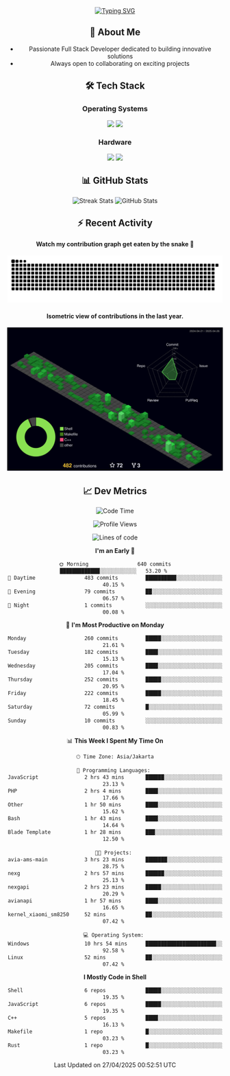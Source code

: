 <div align="center" style="max-width: 900px; margin: auto;">
<a href="https://github.com/thunderkex">
  <img src="https://readme-typing-svg.herokuapp.com?font=Fira+Code&pause=1000&center=true&vCenter=true&width=435&lines=Ha+ha!+I+am+here!;Told+you+a+storm+was+coming!" alt="Typing SVG" />
</a>

## 👋 About Me
- Passionate Full Stack Developer dedicated to building innovative solutions
- Always open to collaborating on exciting projects

## 🛠️ Tech Stack
### Operating Systems
<a href="#"><img src="https://img.shields.io/badge/Linux-FCC624?style=flat&logo=linux&logoColor=black"></a>
<a href="#"><img src="https://img.shields.io/badge/Windows-0078D6?style=flat&logo=windows&logoColor=white"></a>

### Hardware
<a href="#"><img src="https://img.shields.io/badge/Raspberry%20Pi-C51A4A?style=flat&logo=raspberrypi&logoColor=white"></a>
<a href="#"><img src="https://img.shields.io/badge/Arduino-00979D?style=flat&logo=Arduino&logoColor=white"></a>

## 📊 GitHub Stats
<div align="center">
  <img src="https://streak-stats.demolab.com?user=thunderkex&theme=tokyonight-duo&border_radius=20" alt="Streak Stats" />
  <img src="https://github-readme-stats.vercel.app/api?username=thunderkex&show_icons=true&theme=tokyonight&border_radius=20" alt="GitHub Stats" />
</div>

## ⚡ Recent Activity
<h4>Watch my contribution graph get eaten by the snake 🐍</h4>
<img width="600em" alt="thunderkex's Github commit snake" src="https://raw.githubusercontent.com/thunderkex/thunderkex/output/grid-snake-ov.svg" />

<h4>Isometric view of contributions in the last year.</h4>
<a href="./profile-3d-contrib/profile-night-green.svg">
	<img width="600em" src="./profile-3d-contrib/profile-night-green.svg">
</a>

## 📈 Dev Metrics
<!--START_SECTION:waka-->
![Code Time](http://img.shields.io/badge/Code%20Time-1%2C207%20hrs%2021%20mins-blue)

![Profile Views](http://img.shields.io/badge/Profile%20Views-5-blue)

![Lines of code](https://img.shields.io/badge/From%20Hello%20World%20I%27ve%20Written-3.4%20million%20lines%20of%20code-blue)

**I'm an Early 🐤** 

```text
🌞 Morning                640 commits         █████████████░░░░░░░░░░░░   53.20 % 
🌆 Daytime                483 commits         ██████████░░░░░░░░░░░░░░░   40.15 % 
🌃 Evening                79 commits          ██░░░░░░░░░░░░░░░░░░░░░░░   06.57 % 
🌙 Night                  1 commits           ░░░░░░░░░░░░░░░░░░░░░░░░░   00.08 % 
```
📅 **I'm Most Productive on Monday** 

```text
Monday                   260 commits         █████░░░░░░░░░░░░░░░░░░░░   21.61 % 
Tuesday                  182 commits         ████░░░░░░░░░░░░░░░░░░░░░   15.13 % 
Wednesday                205 commits         ████░░░░░░░░░░░░░░░░░░░░░   17.04 % 
Thursday                 252 commits         █████░░░░░░░░░░░░░░░░░░░░   20.95 % 
Friday                   222 commits         █████░░░░░░░░░░░░░░░░░░░░   18.45 % 
Saturday                 72 commits          █░░░░░░░░░░░░░░░░░░░░░░░░   05.99 % 
Sunday                   10 commits          ░░░░░░░░░░░░░░░░░░░░░░░░░   00.83 % 
```


📊 **This Week I Spent My Time On** 

```text
🕑︎ Time Zone: Asia/Jakarta

💬 Programming Languages: 
JavaScript               2 hrs 43 mins       ██████░░░░░░░░░░░░░░░░░░░   23.13 % 
PHP                      2 hrs 4 mins        ████░░░░░░░░░░░░░░░░░░░░░   17.66 % 
Other                    1 hr 50 mins        ████░░░░░░░░░░░░░░░░░░░░░   15.62 % 
Bash                     1 hr 43 mins        ████░░░░░░░░░░░░░░░░░░░░░   14.64 % 
Blade Template           1 hr 28 mins        ███░░░░░░░░░░░░░░░░░░░░░░   12.50 % 

🐱‍💻 Projects: 
avia-ams-main            3 hrs 23 mins       ███████░░░░░░░░░░░░░░░░░░   28.75 % 
nexg                     2 hrs 57 mins       ██████░░░░░░░░░░░░░░░░░░░   25.13 % 
nexgapi                  2 hrs 23 mins       █████░░░░░░░░░░░░░░░░░░░░   20.29 % 
avianapi                 1 hr 57 mins        ████░░░░░░░░░░░░░░░░░░░░░   16.65 % 
kernel_xiaomi_sm8250     52 mins             ██░░░░░░░░░░░░░░░░░░░░░░░   07.42 % 

💻 Operating System: 
Windows                  10 hrs 54 mins      ███████████████████████░░   92.58 % 
Linux                    52 mins             ██░░░░░░░░░░░░░░░░░░░░░░░   07.42 % 
```

**I Mostly Code in Shell** 

```text
Shell                    6 repos             █████░░░░░░░░░░░░░░░░░░░░   19.35 % 
JavaScript               6 repos             █████░░░░░░░░░░░░░░░░░░░░   19.35 % 
C++                      5 repos             ████░░░░░░░░░░░░░░░░░░░░░   16.13 % 
Makefile                 1 repo              █░░░░░░░░░░░░░░░░░░░░░░░░   03.23 % 
Rust                     1 repo              █░░░░░░░░░░░░░░░░░░░░░░░░   03.23 % 
```




 Last Updated on 27/04/2025 00:52:51 UTC
<!--END_SECTION:waka-->
</div>
